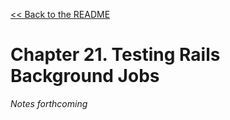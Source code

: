 [&lt;&lt; Back to the README](README.md)

# Chapter 21. Testing Rails Background Jobs

*Notes forthcoming*